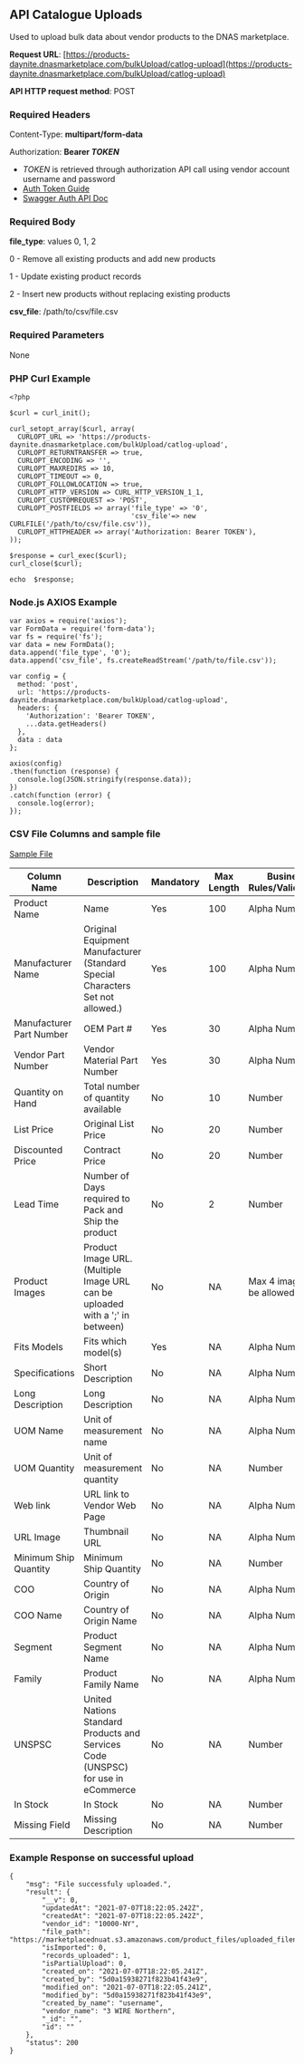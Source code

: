<!--

---

layout: template

title: cataloqueupload

filename: cataloqueupload.md

--- 

-->

## API Catalogue Uploads

Used to upload bulk data about vendor products to the DNAS marketplace.

**Request URL**: [https://products-daynite.dnasmarketplace.com/bulkUpload/catlog-upload](https://products-daynite.dnasmarketplace.com/bulkUpload/catlog-upload)

**API HTTP request method**: POST  

### Required Headers

Content-Type: **multipart/form-data**

Authorization: **Bearer *TOKEN*** 

- *TOKEN* is retrieved through authorization API call using vendor account username and password
- [Auth Token Guide](auth.md)
-  [Swagger Auth API Doc](https://punchout-daynite.dnasmarketplace.com/api-docs/)

### Required Body
**file_type**: values 0, 1, 2

 0 - Remove all existing products and add new products

 1 - Update existing product records

 2 - Insert new products without replacing existing products




**csv_file**: /path/to/csv/file.csv

### Required Parameters
None

### PHP Curl Example
```
<?php

$curl = curl_init(); 

curl_setopt_array($curl, array(
  CURLOPT_URL => 'https://products-daynite.dnasmarketplace.com/bulkUpload/catlog-upload',
  CURLOPT_RETURNTRANSFER => true,
  CURLOPT_ENCODING => '',
  CURLOPT_MAXREDIRS => 10,
  CURLOPT_TIMEOUT => 0,
  CURLOPT_FOLLOWLOCATION => true,
  CURLOPT_HTTP_VERSION => CURL_HTTP_VERSION_1_1,
  CURLOPT_CUSTOMREQUEST => 'POST',
  CURLOPT_POSTFIELDS => array('file_type' => '0',
							  'csv_file'=> new CURLFILE('/path/to/csv/file.csv')),
  CURLOPT_HTTPHEADER => array('Authorization: Bearer TOKEN'),
));

$response = curl_exec($curl);
curl_close($curl);

echo  $response;
```
### Node.js AXIOS Example
```
var axios = require('axios');
var FormData = require('form-data');
var fs = require('fs');
var data = new FormData();
data.append('file_type', '0');
data.append('csv_file', fs.createReadStream('/path/to/file.csv'));

var config = {
  method: 'post',
  url: 'https://products-daynite.dnasmarketplace.com/bulkUpload/catlog-upload',
  headers: { 
    'Authorization': 'Bearer TOKEN', 
    ...data.getHeaders()
  },
  data : data
};

axios(config)
.then(function (response) {
  console.log(JSON.stringify(response.data));
})
.catch(function (error) {
  console.log(error);
});

```
### CSV File Columns and sample file

[Sample File](https://dn-as.github.io/MarketplaceApiDocs/product_sample_file.csv)
 
| Column Name                | Description                                                                 | Mandatory | Max Length | Business Rules/Validations                       |
|---------------------------|-----------------------------------------------------------------------------|-----------|------------|-------------------------------------------------|
| Product Name              | Name                                                                       | Yes       | 100        | Alpha Numeric                                   |
| Manufacturer Name         | Original Equipment Manufacturer (Standard Special Characters Set not allowed.)| Yes       | 100        | Alpha Numeric                                   |
| Manufacturer Part Number  | OEM Part #                                                                 | Yes       | 30         | Alpha Numeric                                   |
| Vendor Part Number        | Vendor Material Part Number                                                | Yes       | 30         | Alpha Numeric                                   |
| Quantity on Hand          | Total number of quantity available                                         | No        | 10         | Number                                          |
| List Price                | Original List Price                                                        | No        | 20         | Number                                          |
| Discounted Price          | Contract Price                                                             | No        | 20         | Number                                          |
| Lead Time                 | Number of Days required to Pack and Ship the product                       | No        | 2          | Number                                          |
| Product Images            | Product Image URL. (Multiple Image URL can be uploaded with a ';' in between)| No        | NA         | Max 4 images will be allowed                    |
| Fits Models               | Fits which model(s)                                                        | Yes       | NA         | Alpha Numeric                                   |
| Specifications            | Short Description                                                          | No        | NA         | Alpha Numeric                                   |
| Long Description          | Long Description                                                           | No        | NA         | Alpha Numeric                                   |
| UOM Name                  | Unit of measurement name                                                   | No        | NA         | Alpha Numeric                                   |
| UOM Quantity              | Unit of measurement quantity                                               | No        | NA         | Number                                          |
| Web link                  | URL link to Vendor Web Page                                                | No        | NA         | Alpha Numeric                                   |
| URL Image                 | Thumbnail URL                                                              | No        | NA         | Alpha Numeric                                   |
| Minimum Ship Quantity     | Minimum Ship Quantity                                                      | No        | NA         | Number                                          |
| COO                       | Country of Origin                                                          | No        | NA         | Alpha Numeric                                   |
| COO Name                  | Country of Origin Name                                                     | No        | NA         | Alpha Numeric                                   |
| Segment                   | Product Segment Name                                                       | No        | NA         | Alpha Numeric                                   |
| Family                    | Product Family Name                                                        | No        | NA         | Alpha Numeric                                   |
| UNSPSC                    | United Nations Standard Products and Services Code (UNSPSC) for use in eCommerce| No     | NA         | Number                                          |
| In Stock                  | In Stock                                                                   | No        | NA         | Number                                          |
| Missing Field             | Missing Description                                                        | No        | NA         | Number                                          |


### Example Response on successful upload
```
{
    "msg": "File successfuly uploaded.",
    "result": {
        "__v": 0,
        "updatedAt": "2021-07-07T18:22:05.242Z",
        "createdAt": "2021-07-07T18:22:05.242Z",
        "vendor_id": "10000-NY",
        "file_path": "https://marketplacednuat.s3.amazonaws.com/product_files/uploaded_filename.csv",
        "isImported": 0,
        "records_uploaded": 1,
        "isPartialUpload": 0,
        "created_on": "2021-07-07T18:22:05.241Z",
        "created_by": "5d0a15938271f823b41f43e9",
        "modified_on": "2021-07-07T18:22:05.241Z",
        "modified_by": "5d0a15938271f823b41f43e9",
        "created_by_name": "username",
        "vendor_name": "3 WIRE Northern",
        "_id": "",
        "id": ""
    },
    "status": 200
}
```
